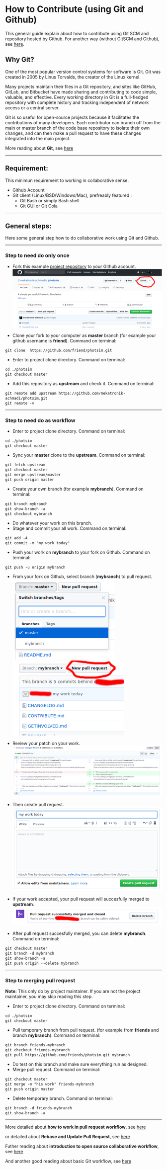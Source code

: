# How to Contribute (using Git and Github)

This general guide explain about how to contribute using Git SCM and repository hosted by Github.
For another way (without GitSCM and Github), see [here](https://github.com/itsdame23/photsim/blob/master/GETINVOLVED.md).

## Why Git?

One of the most popular version control systems for software is Git. Git was created in 2005 by Linus Torvalds, the creator of the Linux kernel.

Many projects maintain their files in a Git repository, and sites like GitHub, GitLab, and Bitbucket have made sharing and contributing to code simple, valuable, and effective. Every working directory in Git is a full-fledged repository with complete history and tracking independent of network access or a central server.

Git is so useful for open-source projects because it facilitates the contributions of many developers. Each contributor can branch off from the main or master branch of the code base repository to isolate their own changes, and can then make a pull request to have these changes integrated into the main project.

More reading about **Git**, see [here](https://www.digitalocean.com/community/tutorials/contributing-to-open-source-getting-started-with-git)

----

## Requirement:

This minimun requirement to working in collaborative sense.

  * Github Account
  * Git client (Linux/BSD/Windows/Mac), prefreably featured :
    * Git Bash or simply Bash shell
    * Git GUI or Git Cola

----

## General steps:

Here some general step how to do collaborative work using Git and Github.

----

### Step to need do only once

  * Fork this example [project repository](https://github.com/mekatronik-achmadi/photsim) to your Github account.
![fork](https://raw.githubusercontent.com/mekatronik-achmadi/my_latexbook/master/Git/images/png/fork.png)

  * Clone your fork to your computer as **master** branch (for example your github username is **friend**). Command on terminal:
~~~
git clone  https://github.com/friend/photsim.git
~~~
  * Enter to project clone directory. Command on terminal:
~~~
cd ./photsim
git checkout master
~~~
  * Add this repository as **upstream** and check it. Command on terminal:
~~~
git remote add upstream https://github.com/mekatronik-achmadi/photsim.git
git remote -v
~~~

----

### Step to need do as workflow

  * Enter to project clone directory. Command on terminal:
~~~
cd ./photsim
git checkout master
~~~
  * Sync your **master** clone to the **upstream**. Command on terminal:
~~~
git fetch upstream
git checkout master
git merge upstream/master
git push origin master
~~~
  * Create your own branch (for example **mybranch**). Command on terminal:
~~~
git branch mybranch
git show-branch -a
git checkout mybranch
~~~
  * Do whatever your work on this branch.
  * Stage and commit your all work.  Command on terminal:
~~~
git add -A
git commit -m "my work today"
~~~
  * Push your work on **mybranch** to your fork on Github. Command on terminal:
~~~
git push -u origin mybranch
~~~
  * From your fork on Github, select branch (**mybranch**) to pull request.
![selbranch](https://raw.githubusercontent.com/mekatronik-achmadi/my_latexbook/master/Git/images/png/selbranch.png) ![pullreq](https://raw.githubusercontent.com/mekatronik-achmadi/my_latexbook/master/Git/images/png/pullreq.png)

  * Review your patch on your work.
![patchreview](https://raw.githubusercontent.com/mekatronik-achmadi/my_latexbook/master/Git/images/png/patchreview.png)

  * Then create pull request.
![conpullreq](https://raw.githubusercontent.com/mekatronik-achmadi/my_latexbook/master/Git/images/png/conpullreq.png)

  * If your work accepted, your pull request will succesfully merged to **upstream**.
![mergeok](https://raw.githubusercontent.com/mekatronik-achmadi/my_latexbook/master/Git/images/png/mergeok.png)

  * After pull request succesfully merged, you can delete **mybranch**. Command on terminal:
~~~
git checkout master
git branch -d mybranch
git show-branch -a
git push origin --delete mybranch
~~~

----

### Step to merging pull request
**Note:** This only do by project maintainer. If you are not the project maintainer, you may skip reading this step.

  * Enter to project clone directory. Command on terminal:
~~~
cd ./photsim
git checkout master
~~~
  * Pull temporary branch from pull request. (for example from **friends** and branch **mybranch**). Command on terminal:
~~~
git branch friends-mybranch
git checkout friends-mybranch
git pull https://github.com/friends/photsim.git mybranch
~~~
  * Do test on this branch and make sure everything run as designed.
  * Merge pull request. Command on terminal:
~~~
git checkout master
git merge -m "his work" friends-mybranch
git push origin master
~~~
  * Delete temporary branch. Command on terminal:
~~~
git branch -d friends-mybranch
git show-branch -a
~~~

----

More detailed about **how to work in pull request workflow**, see [here](https://www.digitalocean.com/community/tutorials/how-to-create-a-pull-request-on-github)

or detailed about **Rebase and Update Pull Request**, see [here](https://www.digitalocean.com/community/tutorials/how-to-rebase-and-update-a-pull-request)

Futher reading about **introduction to open source collaborative workflow**, see [here](https://www.digitalocean.com/community/tutorial_series/an-introduction-to-open-source)

And another good reading about basic Git workflow, see [here](https://nathanj.github.io/gitguide/) 
